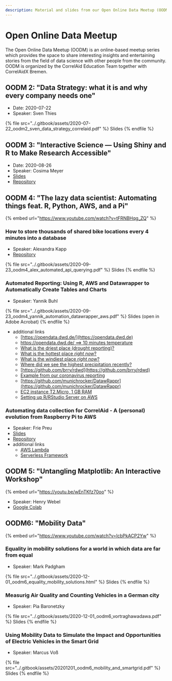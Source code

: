 ```yaml
---
description: Material and slides from our Open Online Data Meetup (OODM) event series.
---
```


# Open Online Data Meetup

The Open Online Data Meetup (OODM) is an online-based meetup series which provides the space to share interesting insights and entertaining stories from the field of data science with other people from the community. OODM is organized by the CorrelAid Education Team together with CorrelAidX Bremen.

## OODM 2: "Data Strategy: what it is and why every company needs one"

* Date: 2020-07-22
* Speaker: Sven Thies

{% file src="../.gitbook/assets/2020-07-22_oodm2_sven_data_strategy_correlaid.pdf" %}
Slides
{% endfile %}

## OODM 3: "Interactive Science — Using Shiny and R to Make Research Accessible"

* Date: 2020-08-26
* Speaker: Cosima Meyer
* [Slides](http://cosimameyer.rbind.io/slides/interactive-science/correlaid)
* [Repository](https://github.com/cosimameyer/conflict-elections)&#x20;

## OODM 4: "The lazy data scientist: Automating things feat. R, Python, AWS, and a Pi"

{% embed url="https://www.youtube.com/watch?v=tFRNBHqg_ZQ" %}



### How to store thousands of shared bike locations every 4 minutes into a database

* Speaker: Alexandra Kapp
* [Repository](https://github.com/technologiestiftung/bike-sharing)

{% file src="../.gitbook/assets/2020-09-23_oodm4_alex_automated_api_querying.pdf" %}
Slides
{% endfile %}

### Automated Reporting: Using R, AWS and Datawrapper to Automatically Create Tables and Charts&#x20;

* Speaker: Yannik Buhl

{% file src="../.gitbook/assets/2020-09-23_oodm4_yannik_automation_datawrapper_aws.pdf" %}
Slides (open in Adobe Acrobat)
{% endfile %}

* additional links
  * [https://opendata.dwd.de/](https://opendata.dwd.de)
  * [https://opendata.dwd.de/ ==> 10 minutes temperature](https://opendata.dwd.de/climate\_environment/CDC/observations\_germany/climate/10\_minutes/air\_temperature/now/)
  * [What is the driest place (drought reporting)?](https://datawrapper.dwcdn.net/lxpOi/566/)
  * [What is the hottest place _right now_?](https://datawrapper.dwcdn.net/wm2It/8470/)
  * [What is the windiest place _right now_?](https://datawrapper.dwcdn.net/VDPcg/6415/)
  * [Where did we see the highest precipitation recently?](https://datawrapper.dwcdn.net/YF9Tu/337/)
  * [https://github.com/brry/rdwd](https://github.com/brry/rdwd)
  * [Example from our coronavirus reporting](https://www.stuttgarter-zeitung.de/inhalt.aktuelle-zahlen-zur-pandemie-corona-in-deutschland-baden-wuerttemberg-und-der-region-stuttgart.45726a08-6ab0-4434-8e0d-9daa309c427e.html)
  * [https://github.com/munichrocker/DatawRappr](https://github.com/munichrocker/DatawRappr)
  * [EC2 instance T2.Micro, 1 GB RAM](https://aws.amazon.com/ec2/instance-types/?nc1=h\_ls)
  * [Setting up R/RStudio Server on AWS](https://aws.amazon.com/de/blogs/big-data/running-r-on-aws/)

### Automating data collection for CorrelAid - A (personal) evolution from Raspberry Pi to AWS&#x20;

* Speaker: Frie Preu
* [Slides](https://talks.frie.codes/2020-09-23\_oodm4\_automated\_data\_collection/#1)
* [Repository](https://github.com/friep/correlaid-utils)
* additional links
  * [AWS Lambda](https://aws.amazon.com/serverless/videos/video-lambda-intro/)
  * [Serverless Framework](https://serverless.com)



## OODM 5: "Untangling Matplotlib: An Interactive Workshop"

{% embed url="https://youtu.be/wEnTKfz70oo" %}

* Speaker: Henry Webel
* [Google Colab](https://colab.research.google.com/github/pythontsunami/teaching/blob/matplotlib/matplotlib.ipynb)

## OODM6: "Mobility Data"

{% embed url="https://www.youtube.com/watch?v=lcbPkACP2Yw" %}



### Equality in mobility solutions for a world in which data are far from equal

* Speaker: Mark Padgham

{% file src="../.gitbook/assets/2020-12-01_oodm6_equality_mobility_solutions.html" %}
Slides
{% endfile %}

### Measurig Air Quality and Counting Vehicles in a German city

* Speaker: Pia Baronetzky

{% file src="../.gitbook/assets/2020-12-01_oodm6_vortraghawadawa.pdf" %}
Slides
{% endfile %}

### Using Mobility Data to Simulate the Impact and Opportunities of Electric Vehicles in the Smart Grid

* Speaker: Marcus Voß

{% file src="../.gitbook/assets/20201201_oodm6_mobility_and_smartgrid.pdf" %}
Slides
{% endfile %}
